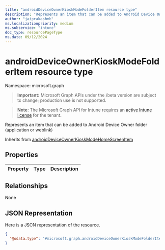 ```yaml
---
title: "androidDeviceOwnerKioskModeFolderItem resource type"
description: "Represents an item that can be added to Android Device Owner folder (application or weblink)"
author: "jaiprakashmb"
ms.localizationpriority: medium
ms.subservice: "intune"
doc_type: resourcePageType
ms.date: 09/12/2024
---
```


# androidDeviceOwnerKioskModeFolderItem resource type

Namespace: microsoft.graph

> **Important:** Microsoft Graph APIs under the /beta version are subject to change; production use is not supported.

> **Note:** The Microsoft Graph API for Intune requires an [active Intune license](https://go.microsoft.com/fwlink/?linkid=839381) for the tenant.

Represents an item that can be added to Android Device Owner folder (application or weblink)


Inherits from [androidDeviceOwnerKioskModeHomeScreenItem](../resources/intune-deviceconfig-androiddeviceownerkioskmodehomescreenitem.md)

## Properties
|Property|Type|Description|
|:---|:---|:---|

## Relationships
None

## JSON Representation
Here is a JSON representation of the resource.
<!-- {
  "blockType": "resource",
  "@odata.type": "microsoft.graph.androidDeviceOwnerKioskModeFolderItem"
}
-->
``` json
{
  "@odata.type": "#microsoft.graph.androidDeviceOwnerKioskModeFolderItem"
}
```
